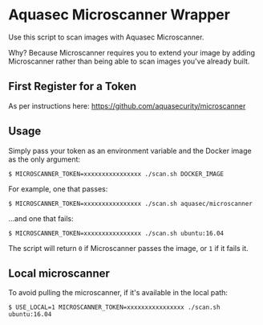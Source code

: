 # Aquasec Microscanner Wrapper

Use this script to scan images with Aquasec Microscanner.

Why? Because Microscanner requires you to extend your image by adding Microscanner rather than being able to scan images you've already built.

## First Register for a Token

As per instructions here: <https://github.com/aquasecurity/microscanner>

## Usage

Simply pass your token as an environment variable and the Docker image as the only argument:

```
$ MICROSCANNER_TOKEN=xxxxxxxxxxxxxxxx ./scan.sh DOCKER_IMAGE
```

For example, one that passes:

```
$ MICROSCANNER_TOKEN=xxxxxxxxxxxxxxxx ./scan.sh aquasec/microscanner
```

...and one that fails:

```
$ MICROSCANNER_TOKEN=xxxxxxxxxxxxxxxx ./scan.sh ubuntu:16.04
```

The script will return `0` if Microscanner passes the image, or `1` if it fails it.

## Local microscanner

To avoid pulling the microscanner, if it's available in the local path:

```
$ USE_LOCAL=1 MICROSCANNER_TOKEN=xxxxxxxxxxxxxxxx ./scan.sh ubuntu:16.04
```
